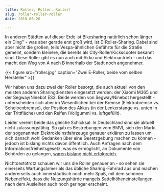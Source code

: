 ```yaml
---
title: Roller, Roller, Roller!
slug: roller-roller-roller
date: 2018-06-20

---
```


In anderen Städten auf dieser Erde ist Bikesharing natürlich schon länger ein Ding&trade; - was aber gerade erst groß wird, ist E-Roller-Sharing. Dabei sind aber nicht die großen, teils Vespa-ähnlichen Gefährte für die Straße gemeint, sondern kleinere, die bereits als City-Roller/Kickscooter bekannt sind. Diese Roller gibt es nun auch mit Akku und Elektroantrieb - und das macht den Weg von A nach B innerhalb der Stadt noch angenehmer.

{{< figure src="roller.jpg" caption="Zwei E-Roller, beide vom selben Hersteller" >}}

Wir haben uns dazu zwei der Roller besorgt, die auch aktuell von den meisten anderen Sharingdiensten eingesetzt werden: der Xiaomi M365 und der Segway/Ninebot ES2. Beide werden von Segway/Ninebot hergestellt - unterscheiden sich aber im Wesentlichen bei der Bremse (Elektrobremse vs. Scheibenbremse), der Position des Akkus (in der Lenkerstange vs. unten in der Trittfläche) und den Reifen (Vollgummi vs. luftgefüllt).

Leider vereint beide das gleiche Schicksal: In Deutschland sind sie aktuell nicht zulassungsfähig. So gab es Bestrebungen vom BMVI, sich den Markt der sogenannten Elektrokleinstfahrzeuge genauer erklären zu lassen um sich danach wohl Gedanken über eine Gesetzgebung machen zu können - jedoch ist bislang nichts davon öffentlich. Auch Anfragen nach dem Informationsfreiheitsgesetz, was es ermöglicht, an Dokumente von Behörden zu gelangen, [waren bislang nicht erfolgreich](https://fragdenstaat.de/suche/?q=elektrokleinstfahrzeuge).

Nichtdestotrotz schauen wir uns die Roller genauer an - so sehen sie einerseits Wartungsärmer als das übliche Sharing-Fahrrad aus und machen andererseits auch innerstädtisch noch mehr Spaß, mit dem schönen Nebeneffekt, dass die Nutzungshürde mangels Sattelhöheneinstellungen nach dem Ausleihen auch noch geringer erscheint.